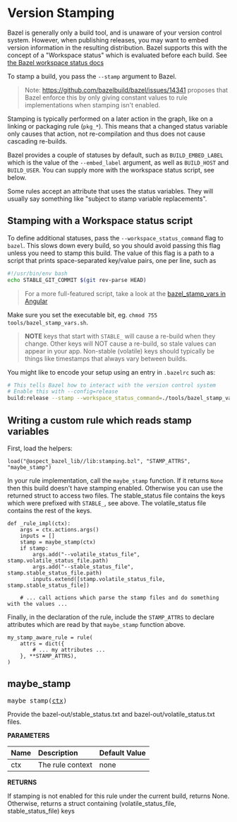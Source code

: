 <!-- Generated with Stardoc: http://skydoc.bazel.build -->

# Version Stamping

Bazel is generally only a build tool, and is unaware of your version control system.
However, when publishing releases, you may want to embed version information in the resulting distribution.
Bazel supports this with the concept of a "Workspace status" which is evaluated before each build.
See [the Bazel workspace status docs](https://docs.bazel.build/versions/master/user-manual.html#workspace_status)

To stamp a build, you pass the `--stamp` argument to Bazel.

> Note: https://github.com/bazelbuild/bazel/issues/14341 proposes that Bazel enforce this by
> only giving constant values to rule implementations when stamping isn't enabled.

Stamping is typically performed on a later action in the graph, like on a linking or packaging rule (`pkg_*`).
This means that a changed status variable only causes that action, not re-compilation and thus does not cause cascading re-builds.

Bazel provides a couple of statuses by default, such as `BUILD_EMBED_LABEL` which is the value of the `--embed_label`
argument, as well as `BUILD_HOST` and `BUILD_USER`. You can supply more with the workspace status script, see below.

Some rules accept an attribute that uses the status variables.
They will usually say something like "subject to stamp variable replacements".

## Stamping with a Workspace status script

To define additional statuses, pass the `--workspace_status_command` flag to `bazel`.
This slows down every build, so you should avoid passing this flag unless you need to stamp this build.
The value of this flag is a path to a script that prints space-separated key/value pairs, one per line, such as

```bash
#!/usr/bin/env bash
echo STABLE_GIT_COMMIT $(git rev-parse HEAD)
```
> For a more full-featured script, take a look at the [bazel_stamp_vars in Angular]

Make sure you set the executable bit, eg. `chmod 755 tools/bazel_stamp_vars.sh`.

> **NOTE** keys that start with `STABLE_` will cause a re-build when they change.
> Other keys will NOT cause a re-build, so stale values can appear in your app.
> Non-stable (volatile) keys should typically be things like timestamps that always vary between builds.

You might like to encode your setup using an entry in `.bazelrc` such as:

```sh
# This tells Bazel how to interact with the version control system
# Enable this with --config=release
build:release --stamp --workspace_status_command=./tools/bazel_stamp_vars.sh
```

[bazel_stamp_vars in Angular]: https://github.com/angular/angular/blob/master/tools/bazel_stamp_vars.sh

## Writing a custom rule which reads stamp variables

First, load the helpers:

```starlark
load("@aspect_bazel_lib//lib:stamping.bzl", "STAMP_ATTRS", "maybe_stamp")
```

In your rule implementation, call the `maybe_stamp` function.
If it returns `None` then this build doesn't have stamping enabled.
Otherwise you can use the returned struct to access two files.
The stable_status file contains the keys which were prefixed with `STABLE_`, see above.
The volatile_status file contains the rest of the keys.

```starlark
def _rule_impl(ctx):
    args = ctx.actions.args()
    inputs = []
    stamp = maybe_stamp(ctx)
    if stamp:
        args.add("--volatile_status_file", stamp.volatile_status_file.path)
        args.add("--stable_status_file", stamp.stable_status_file.path)
        inputs.extend([stamp.volatile_status_file, stamp.stable_status_file])

    # ... call actions which parse the stamp files and do something with the values ...
```

Finally, in the declaration of the rule, include the `STAMP_ATTRS` to declare attributes
which are read by that `maybe_stamp` function above.

```starlark
my_stamp_aware_rule = rule(
    attrs = dict({
        # ... my attributes ...
    }, **STAMP_ATTRS),
)
```


<a id="maybe_stamp"></a>

## maybe_stamp

<pre>
maybe_stamp(<a href="#maybe_stamp-ctx">ctx</a>)
</pre>

Provide the bazel-out/stable_status.txt and bazel-out/volatile_status.txt files.

**PARAMETERS**


| Name  | Description | Default Value |
| :------------- | :------------- | :------------- |
| <a id="maybe_stamp-ctx"></a>ctx |  The rule context   |  none |

**RETURNS**

If stamping is not enabled for this rule under the current build, returns None.
  Otherwise, returns a struct containing (volatile_status_file, stable_status_file) keys


